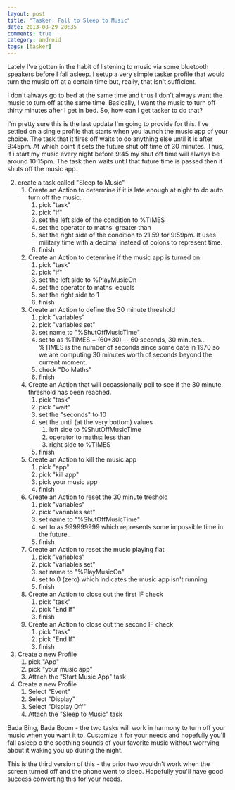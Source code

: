 ```yaml
---
layout: post
title: "Tasker: Fall to Sleep to Music"
date: 2013-08-29 20:35
comments: true
category: android
tags: [tasker]
---
```

Lately I've gotten in the habit of listening to music via some bluetooth speakers before I fall asleep.  I setup a very simple tasker profile that would turn the music off at a certain time but, really, that isn't sufficient.

I don't always go to bed at the same time and thus I don't always want the music to turn off at the same time.  Basically, I want the music to turn off thirty minutes after I get in bed.  So, how can I get tasker to do that?

I'm pretty sure this is the last update I'm going to provide for this.  I've settled on a single profile that starts when you launch the music app of your choice.  The task that it fires off waits to do anything else until it is after 9:45pm.  At which point it sets the future shut off time of 30 minutes.  Thus, if i start my music every night before 9:45 my shut off time will always be around 10:15pm.  The task then waits until that future time is passed then it shuts off the music app.

2. create a task called "Sleep to Music"
	1. Create an Action to determine if it is late enough at night to do auto turn off the music.
		1. pick "task"
		2. pick "if"
		3. set the left side of the condition to %TIMES
		4. set the operator to maths: greater than
		5. set the right side of the condition to 21.59 for 9:59pm.  It uses military time with a decimal instead of colons to represent time.
		6. finish
	2. Create an Action to determine if the music app is turned on.
		1. pick "task"
		2. pick "if"
		3. set the left side to %PlayMusicOn
		4. set the operator to maths: equals
		5. set the right side to 1
		6. finish
	3. Create an Action to define the 30 minute threshold
		1. pick "variables"
		2. pick "variables set"
		3. set name to "%ShutOffMusicTime"
		4. set to as %TIMES + (60*30)  -- 60 seconds, 30 minutes.. %TIMES is the number of seconds since some date in 1970 so we are computing 30 minutes worth of seconds beyond the current moment.
		5. check "Do Maths"
		6. finish
	4. Create an Action that will occassionally poll to see if the 30 minute threshold has been reached.
		1. pick "task"
		2. pick "wait"
		3. set the "seconds" to 10
		4. set the until (at the very bottom) values
			1. left side to %ShutOffMusicTime
			2. operator to maths: less than
			3. right side to %TIMES
		5. finish
	5. Create an Action to kill the music app
		1. pick "app"
		2. pick "kill app"
		3. pick your music app
		4. finish
	6. Create an Action to reset the 30 minute treshold
		1. pick "variables"
		2. pick "variables set"
		3. set name to "%ShutOffMusicTime"
		4. set to as 999999999 which represents some impossible time in the future..
		5. finish
	6. Create an Action to reset the music playing flat
		1. pick "variables"
		2. pick "variables set"
		3. set name to "%PlayMusicOn"
		4. set to 0 (zero) which indicates the music app isn't running
		5. finish
	7. Create an Action to close out the first IF check
		1. pick "task"
		2. pick "End If"
		3. finish
	8. Create an Action to close out the second IF check
		1. pick "task"
		2. pick "End If"
		3. finish
3. Create a new Profile
	1. pick "App"
	2. pick "your music app"
	5. Attach the "Start Music App" task
4. Create a new Profile
	1. Select "Event"
	2. Select "Display"
	3. Select "Display Off"
	4. Attach the "Sleep to Music" task

Bada Bing, Bada Boom - the two tasks will work in harmony to turn off your music when you want it to.  Customize it for your needs and hopefully you'll fall asleep o the soothing sounds of your favorite music without worrying about it waking you up during the night.

This is the third version of this - the prior two wouldn't work when the screen turned off and the phone went to sleep.  Hopefully you'll have good success converting this for your needs.
